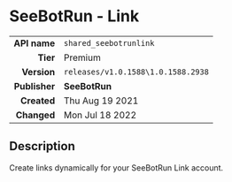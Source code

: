 # SeeBotRun - Link
| | |
|-:|-|
|**API name**|`shared_seebotrunlink`|
|**Tier**|Premium|
|**Version**|`releases/v1.0.1588\1.0.1588.2938`|
|**Publisher**|**SeeBotRun**|
|**Created**|Thu Aug 19 2021|
|**Changed**|Mon Jul 18 2022|

## Description
Create links dynamically for your SeeBotRun Link account.
